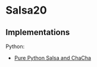 # Salsa20
## Implementations
Python:
- [Pure Python Salsa and ChaCha](https://github.com/oconnor663/pure_python_salsa_chacha)